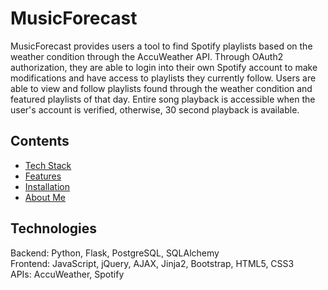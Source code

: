 # MusicForecast
MusicForecast provides users a tool to find Spotify playlists based on the weather condition through the AccuWeather API. Through OAuth2 authorization, they are able to login into their own Spotify account to make modifications  and have access to playlists they currently follow. Users are able to view and follow playlists found through the weather condition and featured playlists of that day. Entire song playback is accessible when the user's account is verified, otherwise, 30 second playback is available.

## Contents
* [Tech Stack](#technologies)
* [Features](#features)
* [Installation](#install)
* [About Me](#aboutme)

## <a name="technologies"></a>Technologies
Backend: Python, Flask, PostgreSQL, SQLAlchemy<br/>
Frontend: JavaScript, jQuery, AJAX, Jinja2, Bootstrap, HTML5, CSS3<br/>
APIs: AccuWeather, Spotify<br/>
